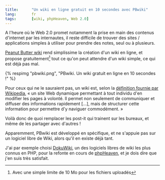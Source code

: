 ```yaml
--- 
title:      "Un wiki en ligne gratuit en 10 secondes avec PBwiki" 
lang:       fr 
tags:       [wiki, phpHeaven, Web 2.0]
---
```


A l'heure où le Web 2.0 promet notamment la prise en main des contenus d'internet par les internautes, il reste difficile de trouver des sites / applications simples à utiliser pour prendre des notes, seul ou à plusieurs.


[Peanut Butter wiki](http://pbwiki.com/) rend simplissime la création d'un wiki en ligne, et propose gratuitement[^1] tout ce qu'on peut attendre d'un wiki simple, ce qui est déjà pas mal.

{% respimg "pbwiki.png", "PBwiki. Un wiki gratuit en ligne en 10 secondes !" %}


Pour ceux qui ne le sauraient pas, un wiki est, selon la [définition fournie par Wikipedia](http://fr.wikipedia.org/wiki/Wiki), «  un site Web dynamique permettant à tout individu d'en modifier les pages à volonté. Il permet non seulement de communiquer et diffuser des informations rapidement […], mais de structurer cette information pour permettre d'y naviguer commodément. »

Voilà donc de quoi remplacer les post-it qui trainent sur les bureaux, et même de les partager avec d'autres !

Apparemment, PBwiki est développé en spécifique, et ne s'appuie pas sur un logiciel libre de Wiki, alors qu'il en existe déjà tant.

J'ai par exemple choisi [DokuWiki](http://www.framasoft.net/article3441.html), un des logiciels libres de wiki les plus connus en PHP, pour la refonte en cours de [phpHeaven](http://www.phpheaven.net/), et je dois dire que j'en suis très satisfait.


[^1]: Avec une simple limite de 10 Mo pour les fichiers uploadés
